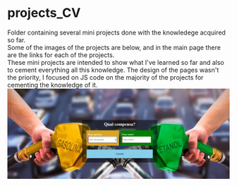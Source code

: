 # projects_CV
Folder containing several mini projects done with the knowledege acquired so far. <br>
Some of the images of the projects are below, and in the main page there are the links for each of the projects. <br>
These mini projects are intended to show what I've learned so far and also to cement everything all this knowledge. 
The design of the pages wasn't the priority, I focused on JS code on the majority of the projects for cementing the knowledge of it.
![Fuel calculator Image](fuelcalculator.jpg?raw=true "Fuel Calculator Image")
